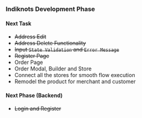 ### Indiknots Development Phase
#### Next Task
* ~~Address Edit~~
* ~~Address Delete Functionality~~
* ~~Input `State Validation` and `Error Message`~~
* ~~Register Page~~
* Order Page
* Order Modal, Builder and Store
* Connect all the stores for smooth flow execution
* Remodel the product for merchant and customer

#### Next Phase (Backend)
* ~~Login and Register~~